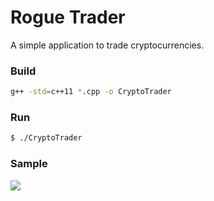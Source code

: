 # Rogue Trader

A simple application to trade cryptocurrencies.

### Build

```bash
g++ -std=c++11 *.cpp -o CryptoTrader
```

### Run
```bash
$ ./CryptoTrader
```

### Sample

<img src="./img/output.png" />
